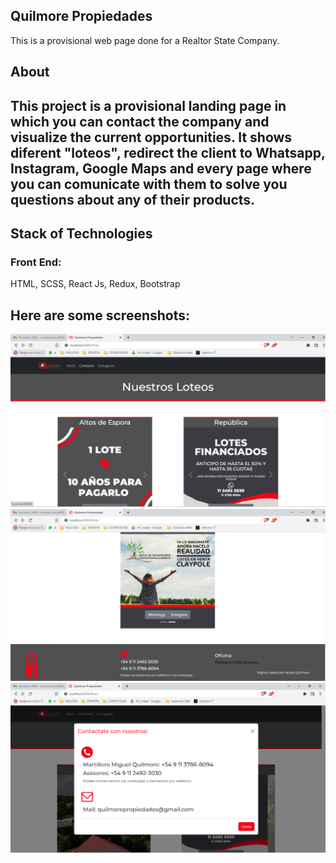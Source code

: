 ## Quilmore Propiedades


This is a provisional web page done for a Realtor State Company.

## About

This project is a provisional landing page in which you can contact the company and visualize the current opportunities. It shows diferent "loteos", redirect the client to Whatsapp, Instagram, Google Maps and every page where you can comunicate with them to solve you questions about any of their products.
---

## Stack of Technologies

### Front End:
HTML, SCSS, React Js, Redux, Bootstrap

<h2>Here are some screenshots:</h2>

<img src="assets/quilmore1.PNG"/>
<img src="assets/quilmore2.PNG"/>
<img src="assets/quilmore3.PNG"/>
